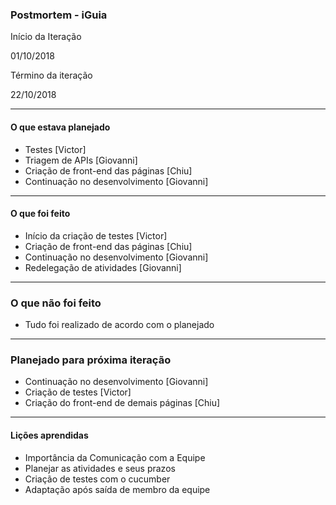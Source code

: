 ### Postmortem - iGuia

 

Início da Iteração

01/10/2018
 

Término da iteração

22/10/2018

-------------------------
#### O que estava planejado

- Testes [Victor]
- Triagem de APIs [Giovanni]
- Criação de front-end das páginas [Chiu]
- Continuação no desenvolvimento [Giovanni]
-------------------------
#### O que foi feito

- Início da criação de testes [Victor]
- Criação de front-end das páginas [Chiu]
- Continuação no desenvolvimento [Giovanni]
- Redelegação de atividades [Giovanni]
-------------------------
### O que não foi feito

- Tudo foi realizado de acordo com o planejado
-------------------------
### Planejado para próxima iteração

- Continuação no desenvolvimento [Giovanni]
- Criação de testes [Victor]
- Criação do front-end de demais páginas [Chiu]
-------------------------
#### Lições aprendidas

- Importância da Comunicação com a Equipe
- Planejar as atividades e seus prazos
- Criação de testes com o cucumber
- Adaptação após saída de membro da equipe
